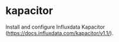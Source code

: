 # kapacitor

Install and configure Influxdata Kapacitor (https://docs.influxdata.com/kapacitor/v1.1/).
